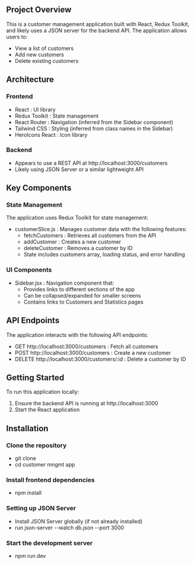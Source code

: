 ## Project Overview
This is a customer management application built with React, Redux Toolkit, and likely uses a JSON server for the backend API. The application allows users to:

- View a list of customers
- Add new customers
- Delete existing customers


## Architecture
### Frontend
- React : UI library
- Redux Toolkit : State management
- React Router : Navigation (inferred from the Sidebar component)
- Tailwind CSS : Styling (inferred from class names in the Sidebar)
- HeroIcons React : Icon library

### Backend
- Appears to use a REST API at http://localhost:3000/customers
- Likely using JSON Server or a similar lightweight API


## Key Components
### State Management
The application uses Redux Toolkit for state management:

- customerSlice.js : Manages customer data with the following features:
  - fetchCustomers : Retrieves all customers from the API
  - addCustomer : Creates a new customer
  - deleteCustomer : Removes a customer by ID
  - State includes customers array, loading status, and error handling

### UI Components
- Sidebar.jsx : Navigation component that:
  - Provides links to different sections of the app
  - Can be collapsed/expanded for smaller screens
  - Contains links to Customers and Statistics pages


## API Endpoints
The application interacts with the following API endpoints:

- GET http://localhost:3000/customers : Fetch all customers
- POST http://localhost:3000/customers : Create a new customer
- DELETE http://localhost:3000/customers/:id : Delete a customer by ID


## Getting Started
To run this application locally:

1. Ensure the backend API is running at http://localhost:3000
2. Start the React application

## Installation
### Clone the repository
- git clone <repository-url>
- cd customer mngmt app

### Install frontend dependencies
- npm install

### Setting up JSON Server
- Install JSON Server globally (if not already installed)
- run json-server --watch db.json --port 3000

### Start the development server
- npm run dev

